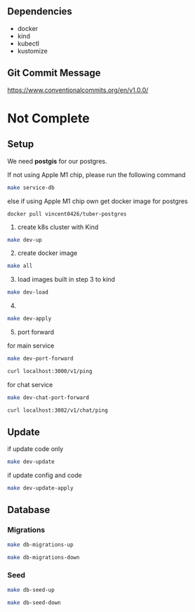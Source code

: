 ## Dependencies
- docker
- kind 
- kubectl
- kustomize

## Git Commit Message
https://www.conventionalcommits.org/en/v1.0.0/

# Not Complete
## Setup

We need **postgis** for our postgres. 

If not using Apple M1 chip, please run the following command
```sh
make service-db
```
else if using Apple M1 chip own get docker image for postgres
```
docker pull vincent0426/tuber-postgres
```
1. create k8s cluster with Kind
```sh
make dev-up
```
2. create docker image
```sh
make all
```
3. load images built in step 3 to kind
```sh
make dev-load
```
4. 
```sh
make dev-apply
```

5. port forward

for main service
```sh
make dev-port-forward

curl localhost:3000/v1/ping
```

for chat service
```sh
make dev-chat-port-forward

curl localhost:3002/v1/chat/ping
```

## Update
if update code only
```sh
make dev-update
```
if update config and code
```sh
make dev-update-apply
```

## Database

### Migrations
```sh
make db-migrations-up

make db-migrations-down
```

### Seed
```sh
make db-seed-up

make db-seed-down
```